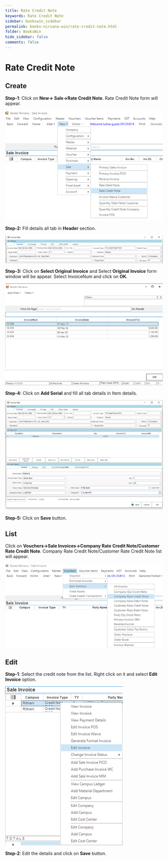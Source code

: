 ```yaml
---
title: Rate Credit Note    
keywords: Rate Credit Note 
sidebar: bookswin_sidebar
permalink: books-nirvana-win/rate-credit-note.html
folder: BooksWin
hide_sidebar: false
comments: false
---
```


# Rate Credit Note

## Create

**Step-1**: Click on **New-> Sale->Rate Credit Note**. Rate Credit Note form will appear.

![](/images/RateCreditNoteCreateSelectMenu.png)

**Step-2:** Fill details all tab in **Header** section.

![](/images/RateCreditNoteHeader.png)

**Step-3:** Click on **Select Original Invoice** and Select **Original Invoice** form window will be appear. Select InvoiceNum and click on **OK**.

![](/images/RateCreditNoteinvoice.png)

**Step-4:** Click on **Add Serial** and fill all tab details in Item details.

![](/images/RateCreditNoteAddSerial.png)

**Step-5:** Click on **Save** button.

## List

Click on **Vouchers->Sale Invoices->Company Rate Credit Note/Customer Rate Credit Note**. Company Rate Credit Note/Customer Rate Credit Note list will appear.

 ![](/images/RateCreditNoteList.png)

## Edit

**Step-1**: Select the credit note from the list. Right click on it and select **Edit Invoice** option.

![](/images/RateCreditNoteEdit.png)

**Step-2**: Edit the details and click on **Save** button.